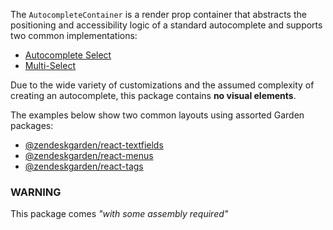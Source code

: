 The `AutocompleteContainer` is a render prop container that abstracts the positioning and accessibility
logic of a standard autocomplete and supports two common implementations:

- [Autocomplete Select](#autocomplete)
- [Multi-Select](#multi-select)

Due to the wide variety of customizations and the assumed complexity of creating an autocomplete,
this package contains **no visual elements**.

The examples below show two common layouts using assorted Garden packages:

- [@zendeskgarden/react-textfields](/react-components/textfields/)
- [@zendeskgarden/react-menus](/react-components/menus/)
- [@zendeskgarden/react-tags](/react-components/tags/)

### WARNING

This package comes _"with some assembly required"_
